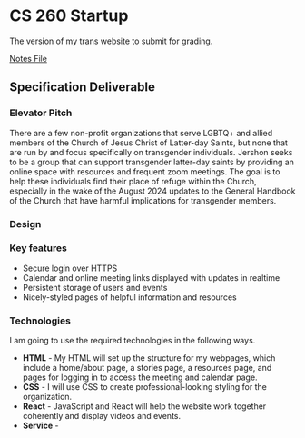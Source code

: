 # CS 260 Startup
The version of my trans website to submit for grading. 

[Notes File](notes.md)

## Specification Deliverable
### Elevator Pitch
There are a few non-profit organizations that serve LGBTQ+ and allied members of the Church of Jesus Christ of Latter-day Saints, but none that are run by and focus specifically on transgender individuals. Jershon seeks to be a group that can support transgender latter-day saints by providing an online space with resources and frequent zoom meetings. The goal is to help these individuals find their place of refuge within the Church, especially in the wake of the August 2024 updates to the General Handbook of the Church that have harmful implications for transgender members.
### Design


### Key features
- Secure login over HTTPS
- Calendar and online meeting links displayed with updates in realtime
- Persistent storage of users and events
- Nicely-styled pages of helpful information and resources
### Technologies
I am going to use the required technologies in the following ways.
- **HTML** - My HTML will set up the structure for my webpages, which include a home/about page, a stories page, a resources page, and pages for logging in to access the meeting and calendar page.
- **CSS** - I will use CSS to create professional-looking styling for the organization.
- **React** - JavaScript and React will help the website work together coherently and display videos and events.
- **Service** - 